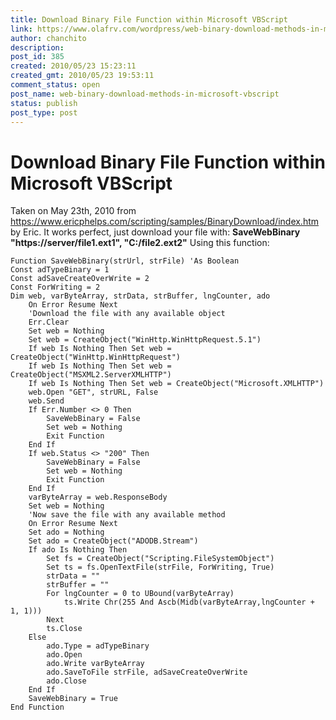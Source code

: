 ```yaml
---
title: Download Binary File Function within Microsoft VBScript
link: https://www.olafrv.com/wordpress/web-binary-download-methods-in-microsoft-vbscript/
author: chanchito
description: 
post_id: 385
created: 2010/05/23 15:23:11
created_gmt: 2010/05/23 19:53:11
comment_status: open
post_name: web-binary-download-methods-in-microsoft-vbscript
status: publish
post_type: post
---
```


# Download Binary File Function within Microsoft VBScript

Taken on May 23th, 2010 from <https://www.ericphelps.com/scripting/samples/BinaryDownload/index.htm> by Eric. It works perfect, just download your file with: **SaveWebBinary "https://server/file1.ext1", "C:/file2.ext2"** Using this function: 
    
    
    Function SaveWebBinary(strUrl, strFile) 'As Boolean
    Const adTypeBinary = 1
    Const adSaveCreateOverWrite = 2
    Const ForWriting = 2
    Dim web, varByteArray, strData, strBuffer, lngCounter, ado
        On Error Resume Next
        'Download the file with any available object
        Err.Clear
        Set web = Nothing
        Set web = CreateObject("WinHttp.WinHttpRequest.5.1")
        If web Is Nothing Then Set web = CreateObject("WinHttp.WinHttpRequest")
        If web Is Nothing Then Set web = CreateObject("MSXML2.ServerXMLHTTP")
        If web Is Nothing Then Set web = CreateObject("Microsoft.XMLHTTP")
        web.Open "GET", strURL, False
        web.Send
        If Err.Number <> 0 Then
            SaveWebBinary = False
            Set web = Nothing
            Exit Function
        End If
        If web.Status <> "200" Then
            SaveWebBinary = False
            Set web = Nothing
            Exit Function
        End If
        varByteArray = web.ResponseBody
        Set web = Nothing
        'Now save the file with any available method
        On Error Resume Next
        Set ado = Nothing
        Set ado = CreateObject("ADODB.Stream")
        If ado Is Nothing Then
            Set fs = CreateObject("Scripting.FileSystemObject")
            Set ts = fs.OpenTextFile(strFile, ForWriting, True)
            strData = ""
            strBuffer = ""
            For lngCounter = 0 to UBound(varByteArray)
                ts.Write Chr(255 And Ascb(Midb(varByteArray,lngCounter + 1, 1)))
            Next
            ts.Close
        Else
            ado.Type = adTypeBinary
            ado.Open
            ado.Write varByteArray
            ado.SaveToFile strFile, adSaveCreateOverWrite
            ado.Close
        End If
        SaveWebBinary = True
    End Function